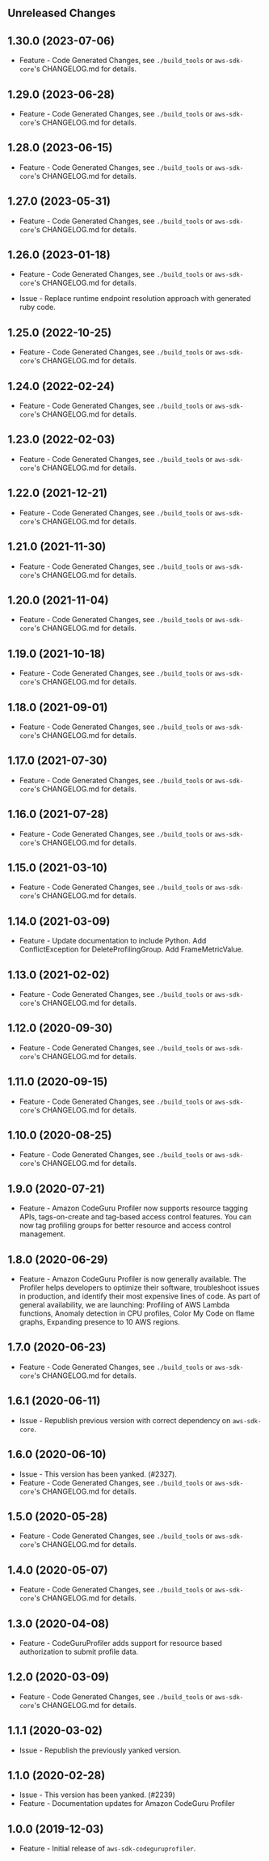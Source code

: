 Unreleased Changes
------------------

1.30.0 (2023-07-06)
------------------

* Feature - Code Generated Changes, see `./build_tools` or `aws-sdk-core`'s CHANGELOG.md for details.

1.29.0 (2023-06-28)
------------------

* Feature - Code Generated Changes, see `./build_tools` or `aws-sdk-core`'s CHANGELOG.md for details.

1.28.0 (2023-06-15)
------------------

* Feature - Code Generated Changes, see `./build_tools` or `aws-sdk-core`'s CHANGELOG.md for details.

1.27.0 (2023-05-31)
------------------

* Feature - Code Generated Changes, see `./build_tools` or `aws-sdk-core`'s CHANGELOG.md for details.

1.26.0 (2023-01-18)
------------------

* Feature - Code Generated Changes, see `./build_tools` or `aws-sdk-core`'s CHANGELOG.md for details.

* Issue - Replace runtime endpoint resolution approach with generated ruby code.

1.25.0 (2022-10-25)
------------------

* Feature - Code Generated Changes, see `./build_tools` or `aws-sdk-core`'s CHANGELOG.md for details.

1.24.0 (2022-02-24)
------------------

* Feature - Code Generated Changes, see `./build_tools` or `aws-sdk-core`'s CHANGELOG.md for details.

1.23.0 (2022-02-03)
------------------

* Feature - Code Generated Changes, see `./build_tools` or `aws-sdk-core`'s CHANGELOG.md for details.

1.22.0 (2021-12-21)
------------------

* Feature - Code Generated Changes, see `./build_tools` or `aws-sdk-core`'s CHANGELOG.md for details.

1.21.0 (2021-11-30)
------------------

* Feature - Code Generated Changes, see `./build_tools` or `aws-sdk-core`'s CHANGELOG.md for details.

1.20.0 (2021-11-04)
------------------

* Feature - Code Generated Changes, see `./build_tools` or `aws-sdk-core`'s CHANGELOG.md for details.

1.19.0 (2021-10-18)
------------------

* Feature - Code Generated Changes, see `./build_tools` or `aws-sdk-core`'s CHANGELOG.md for details.

1.18.0 (2021-09-01)
------------------

* Feature - Code Generated Changes, see `./build_tools` or `aws-sdk-core`'s CHANGELOG.md for details.

1.17.0 (2021-07-30)
------------------

* Feature - Code Generated Changes, see `./build_tools` or `aws-sdk-core`'s CHANGELOG.md for details.

1.16.0 (2021-07-28)
------------------

* Feature - Code Generated Changes, see `./build_tools` or `aws-sdk-core`'s CHANGELOG.md for details.

1.15.0 (2021-03-10)
------------------

* Feature - Code Generated Changes, see `./build_tools` or `aws-sdk-core`'s CHANGELOG.md for details.

1.14.0 (2021-03-09)
------------------

* Feature - Update documentation to include Python. Add ConflictException for DeleteProfilingGroup. Add FrameMetricValue.

1.13.0 (2021-02-02)
------------------

* Feature - Code Generated Changes, see `./build_tools` or `aws-sdk-core`'s CHANGELOG.md for details.

1.12.0 (2020-09-30)
------------------

* Feature - Code Generated Changes, see `./build_tools` or `aws-sdk-core`'s CHANGELOG.md for details.

1.11.0 (2020-09-15)
------------------

* Feature - Code Generated Changes, see `./build_tools` or `aws-sdk-core`'s CHANGELOG.md for details.

1.10.0 (2020-08-25)
------------------

* Feature - Code Generated Changes, see `./build_tools` or `aws-sdk-core`'s CHANGELOG.md for details.

1.9.0 (2020-07-21)
------------------

* Feature - Amazon CodeGuru Profiler now supports resource tagging APIs, tags-on-create and tag-based access control features. You can now tag profiling groups for better resource and access control management.

1.8.0 (2020-06-29)
------------------

* Feature - Amazon CodeGuru Profiler is now generally available. The Profiler helps developers to optimize their software, troubleshoot issues in production, and identify their most expensive lines of code. As part of general availability, we are launching: Profiling of AWS Lambda functions, Anomaly detection in CPU profiles, Color My Code on flame graphs, Expanding presence to 10 AWS regions.

1.7.0 (2020-06-23)
------------------

* Feature - Code Generated Changes, see `./build_tools` or `aws-sdk-core`'s CHANGELOG.md for details.

1.6.1 (2020-06-11)
------------------

* Issue - Republish previous version with correct dependency on `aws-sdk-core`.

1.6.0 (2020-06-10)
------------------

* Issue - This version has been yanked. (#2327).
* Feature - Code Generated Changes, see `./build_tools` or `aws-sdk-core`'s CHANGELOG.md for details.

1.5.0 (2020-05-28)
------------------

* Feature - Code Generated Changes, see `./build_tools` or `aws-sdk-core`'s CHANGELOG.md for details.

1.4.0 (2020-05-07)
------------------

* Feature - Code Generated Changes, see `./build_tools` or `aws-sdk-core`'s CHANGELOG.md for details.

1.3.0 (2020-04-08)
------------------

* Feature - CodeGuruProfiler adds support for resource based authorization to submit profile data.

1.2.0 (2020-03-09)
------------------

* Feature - Code Generated Changes, see `./build_tools` or `aws-sdk-core`'s CHANGELOG.md for details.

1.1.1 (2020-03-02)
------------------

* Issue - Republish the previously yanked version.

1.1.0 (2020-02-28)
------------------

* Issue - This version has been yanked. (#2239)
* Feature - Documentation updates for Amazon CodeGuru Profiler

1.0.0 (2019-12-03)
------------------

* Feature - Initial release of `aws-sdk-codeguruprofiler`.

